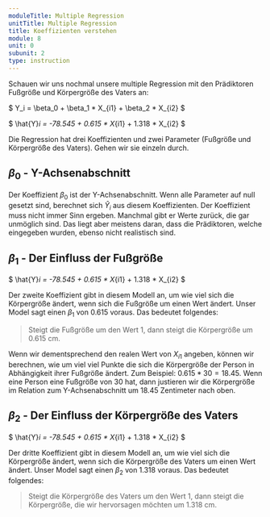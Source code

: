 ```yaml
---
moduleTitle: Multiple Regression
unitTitle: Multiple Regression
title: Koeffizienten verstehen
module: 8
unit: 0
subunit: 2
type: instruction
---
```


Schauen wir uns nochmal unsere multiple Regression mit den Prädiktoren Fußgröße und Körpergröße des Vaters an:

$
Y_i = \beta_0 + \beta_1 * X_{i1} + \beta_2 * X_{i2} 
$

$
\hat{Y}_i = -78.545 + 0.615 * X_{i1} + 1.318 * X_{i2}
$

Die Regression hat drei Koeffizienten und zwei Parameter (Fußgröße und Körpergröße des Vaters). Gehen wir sie einzeln durch.

## $\beta_0$ - Y-Achsenabschnitt

<singlechoice question="Welche Größe wird laut dem Modell für eine Person eingeschätzt, deren Fußgröße 0 ist und dessen Vater 0 cm groß ist?"></singlechoice>

Der Koeffizient $\beta_0$ ist der Y-Achsenabschnitt. Wenn alle Parameter auf null gesetzt sind, berechnet sich $\hat{Y}_i$ aus diesem Koeffizienten. Der Koeffizient muss nicht immer Sinn ergeben. Manchmal gibt er Werte zurück, die gar unmöglich sind. Das liegt aber meistens daran, dass die Prädiktoren, welche eingegeben wurden, ebenso nicht realistisch sind. 

## $\beta_1$ - Der Einfluss der Fußgröße

$
\hat{Y}_i = -78.545 + 0.615 * X_{i1} + 1.318 * X_{i2}
$

Der zweite Koeffizient gibt in diesem Modell an, um wie viel sich die Körpergröße ändert, wenn sich die Fußgröße um einen Wert ändert. Unser Model sagt einen $\beta_1$ von 0.615 voraus. Das bedeutet folgendes: 

> Steigt die Fußgröße um den Wert 1, dann steigt die Körpergröße um 0.615 cm. 

Wenn wir dementsprechend den realen Wert von $X_{i1}$ angeben, können wir berechnen, wie um viel viel Punkte die sich die Körpergröße der Person in Abhängigkeit ihrer Fußgröße ändert. Zum Beispiel: $0.615 * 30 = 18.45$. Wenn eine Person eine Fußgröße von 30 hat, dann justieren wir die Körpergröße im Relation zum Y-Achsenabschnitt um 18.45 Zentimeter nach oben. 

## $\beta_2$ - Der Einfluss der Körpergröße des Vaters

$
\hat{Y}_i = -78.545 + 0.615 * X_{i1} + 1.318 * X_{i2}
$

Der dritte Koeffizient gibt in diesem Modell an, um wie viel sich die Körpergröße ändert, wenn sich die Körpergröße des Vaters um einen Wert ändert. Unser Model sagt einen $\beta_2$ von 1.318 voraus. Das bedeutet folgendes: 

> Steigt die Körpergröße des Vaters um den Wert 1, dann steigt die Körpergröße, die wir hervorsagen möchten um 1.318 cm.
